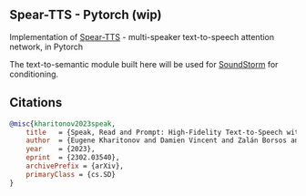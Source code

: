 ## Spear-TTS - Pytorch (wip)

Implementation of <a href="https://arxiv.org/abs/2302.03540">Spear-TTS</a> - multi-speaker text-to-speech attention network, in Pytorch

The text-to-semantic module built here will be used for <a href="https://github.com/lucidrains/soundstorm-pytorch">SoundStorm</a> for conditioning.

## Citations

```bibtex
@misc{kharitonov2023speak,
    title   = {Speak, Read and Prompt: High-Fidelity Text-to-Speech with Minimal Supervision}, 
    author  = {Eugene Kharitonov and Damien Vincent and Zalán Borsos and Raphaël Marinier and Sertan Girgin and Olivier Pietquin and Matt Sharifi and Marco Tagliasacchi and Neil Zeghidour},
    year    = {2023},
    eprint  = {2302.03540},
    archivePrefix = {arXiv},
    primaryClass = {cs.SD}
}
```
